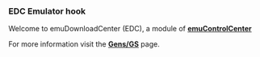 ### EDC Emulator hook

Welcome to emuDownloadCenter (EDC), a module of [**emuControlCenter**](https://github.com/PhoenixInteractiveNL/emuControlCenter/wiki/)

For more information visit the [**Gens/GS**](https://github.com/PhoenixInteractiveNL/emuDownloadCenter/wiki/Emulator-gensgs#menu) page.
